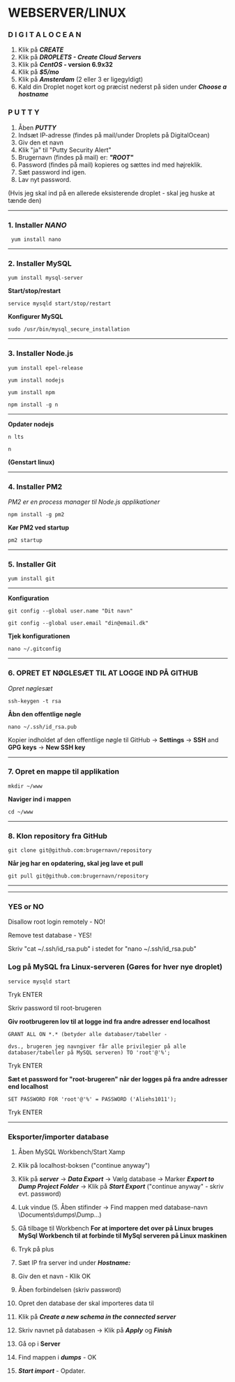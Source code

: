 # WEBSERVER/LINUX
 



### **D I G I T A L O C E A N**
1. Klik på **_CREATE_**
2. Klik på **_DROPLETS - Create Cloud Servers_**
3. Klik på **_CentOS_ - version 6.9x32**
4. Klik på **_$5/mo_**
5. Klik på **_Amsterdam_** (2 eller 3 er ligegyldigt)
6. Kald din Droplet noget kort og præcist nederst på siden under **_Choose a hostname_**


### **P U T T Y**
1. Åben **_PUTTY_**
2. Indsæt IP-adresse (findes på mail/under Droplets på DigitalOcean) 
3. Giv den et navn
4. Klik "ja" til "Putty Security Alert"
5. Brugernavn (findes på mail) er: **_"ROOT"_**
6. Password (findes på mail) kopieres og sættes ind med højreklik.
7. Sæt password ind igen.
8. Lav nyt password.

(Hvis jeg skal ind på en allerede eksisterende droplet - skal jeg huske at tænde den)

--- 

### 1. Installer **_NANO_**
```
 yum install nano
```
---

### 2. Installer MySQL
```
yum install mysql-server
```
**Start/stop/restart**
```
service mysqld start/stop/restart
```
**Konfigurer MySQL**
```
sudo /usr/bin/mysql_secure_installation
```
---

### 3. Installer Node.js
```
yum install epel-release
```
```
yum install nodejs
```
```
yum install npm
```
```
npm install -g n
```
--- 

**Opdater nodejs**
```
n lts
```
```
n
```
**(Genstart linux)**

---

### 4. Installer PM2
_PM2 er en process manager til Node.js applikationer_
```
npm install -g pm2
```
**Kør PM2 ved startup**
```
pm2 startup
```
---

### 5. Installer Git
```
yum install git
```
---

**Konfiguration**

```
git config --global user.name "Dit navn"
```
```
git config --global user.email "din@email.dk"
```
**Tjek konfigurationen**

```
nano ~/.gitconfig
```
---

### 6. OPRET ET NØGLESÆT TIL AT LOGGE IND PÅ GITHUB
_Opret nøglesæt_

```
ssh-keygen -t rsa
```

**Åbn den offentlige nøgle**

```
nano ~/.ssh/id_rsa.pub
```
Kopier indholdet af den offentlige nøgle til GitHub -> **Settings** -> **SSH** and **GPG keys** -> **New SSH key**

---

### 7. Opret en mappe til applikation

```
mkdir ~/www
```
**Naviger ind i mappen**

```
cd ~/www
```
---

### 8. Klon repository fra GitHub

```
git clone git@github.com:brugernavn/repository
```
**Når jeg har en opdatering, skal jeg lave et pull**

```
git pull git@github.com:brugernavn/repository
```
---

---

### **YES or NO**
Disallow root login remotely - NO!

Remove test database - YES!

Skriv "cat ~/.ssh/id_rsa.pub" i stedet for "nano ~/.ssh/id_rsa.pub"


### Log på MySQL fra Linux-serveren (Gøres for hver nye droplet)

```
service mysqld start
``` 
Tryk ENTER

Skriv password til root-brugeren

**Giv rootbrugeren lov til at logge ind fra andre adresser end localhost**

```
GRANT ALL ON *.* (betyder alle databaser/tabeller - 

dvs., brugeren jeg navngiver får alle privilegier på alle databaser/tabeller på MySQL serveren) TO 'root'@'%';
```
Tryk ENTER

**Sæt et password for "root-brugeren" når der logges på fra andre adresser end localhost**
```
SET PASSWORD FOR 'root'@'%' = PASSWORD ('Aliehs1011');
```
Tryk ENTER

---

### Eksporter/importer database

1. Åben MySQL Workbench/Start Xamp
2. Klik på localhost-boksen ("continue anyway")
3. Klik på **_server_** -> **_Data Export_** -> Vælg database -> Marker **_Export to Dump Project Folder_** -> Klik på **_Start Export_** ("continue anyway" - skriv evt. password)

4. Luk vindue
(5. Åben stifinder -> Find mappen med database-navn \Documents\dumps\Dump...)
6. Gå tilbage til Workbench
**For at importere det over på Linux bruges MySql Workbench til at forbinde til MySql serveren på Linux maskinen**
7. Tryk på plus
8. Sæt IP fra server ind under **_Hostname:_**
9. Giv den et navn - Klik OK
10. Åben forbindelsen (skriv password)
11. Opret den database der skal importeres data til 
12. Klik på **_Create a new schema in the connected server_**
13. Skriv navnet på databasen -> Klik på **_Apply_** og **_Finish_**
14. Gå op i **__Server__**
15. Find mappen i **_dumps_** - OK
16. **_Start import_** - Opdater.





